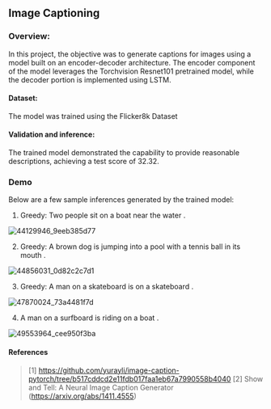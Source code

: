 ## Image Captioning

### Overview:

In this project, the objective was to generate captions for images using a model built on an encoder-decoder architecture. The encoder component of the model leverages the Torchvision Resnet101 pretrained model, while the decoder portion is implemented using LSTM.

#### Dataset:

The model was trained using the Flicker8k Dataset

#### Validation and inference:

The trained model demonstrated the capability to provide reasonable descriptions, achieving a test score of 32.32.

### Demo

Below are a few sample inferences generated by the trained model:
1. Greedy: <start> Two people sit on a boat near the water . <end>

![44129946_9eeb385d77](https://github.com/lahari21/Image_Captioning/assets/62760117/b1a4f6a0-3928-4d1b-83a3-08bafe8227fe)

2. Greedy: <start> A brown dog is jumping into a pool with a tennis ball in its mouth . <end>

![44856031_0d82c2c7d1](https://github.com/lahari21/Image_Captioning/assets/62760117/44e71d2f-399d-43a0-a42e-1a15216594af)

3. Greedy: <start> A man on a skateboard is on a skateboard . <end>

![47870024_73a4481f7d](https://github.com/lahari21/Image_Captioning/assets/62760117/2dfc869d-8a2b-44a1-b736-ecae8565ba35)

4. <start> A man on a surfboard is riding on a boat . <end>

![49553964_cee950f3ba](https://github.com/lahari21/Image_Captioning/assets/62760117/1a77c04e-7e5a-4774-8416-c17d5b80a226)


#### References
> [1] https://github.com/yurayli/image-caption-pytorch/tree/b517cddcd2e11fdb017faa1eb67a7990558b4040
> [2] Show and Tell: A Neural Image Caption Generator (https://arxiv.org/abs/1411.4555)
